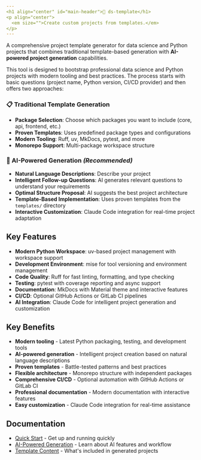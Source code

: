 ```yaml
---
<h1 align="center" id="main-header">🚀 ds-template</h1>
<p align="center">
  <em size="">Create custom projects from templates.</em>
</p>
---
```


A comprehensive project template generator for data science and Python projects that combines traditional template-based generation with **AI-powered project generation** capabilities.


This tool is designed to bootstrap professional data science and Python projects with modern tooling and best practices. The process starts with basic questions (project name, Python version, CI/CD provider) and then offers two approaches:

### 📋 Traditional Template Generation
- **Package Selection**: Choose which packages you want to include (core, api, frontend, etc.)
- **Proven Templates**: Uses predefined package types and configurations
- **Modern Tooling**: Ruff, uv, MkDocs, pytest, and more
- **Monorepo Support**: Multi-package workspace structure

### 🤖 AI-Powered Generation *(Recommended)*
- **Natural Language Descriptions**: Describe your project
- **Intelligent Follow-up Questions**: AI generates relevant questions to understand your requirements
- **Optimal Structure Proposal**: AI suggests the best project architecture
- **Template-Based Implementation**: Uses proven templates from the `templates/` directory
- **Interactive Customization**: Claude Code integration for real-time project adaptation

## Key Features

- **Modern Python Workspace**: uv-based project management with workspace support
- **Development Environment**: mise for tool versioning and environment management
- **Code Quality**: Ruff for fast linting, formatting, and type checking
- **Testing**: pytest with coverage reporting and async support
- **Documentation**: MkDocs with Material theme and interactive features
- **CI/CD**: Optional GitHub Actions or GitLab CI pipelines
- **AI Integration**: Claude Code for intelligent project generation and customization

## Key Benefits

- **Modern tooling** - Latest Python packaging, testing, and development tools
- **AI-powered generation** - Intelligent project creation based on natural language descriptions
- **Proven templates** - Battle-tested patterns and best practices
- **Flexible architecture** - Monorepo structure with independent packages
- **Comprehensive CI/CD** - Optional automation with GitHub Actions or GitLab CI
- **Professional documentation** - Modern documentation with interactive features
- **Easy customization** - Claude Code integration for real-time assistance


## Documentation

- [Quick Start](quickstart.md) - Get up and running quickly
- [AI-Powered Generation](ai_features.md) - Learn about AI features and workflow
- [Template Content](template_content.md) - What's included in generated projects